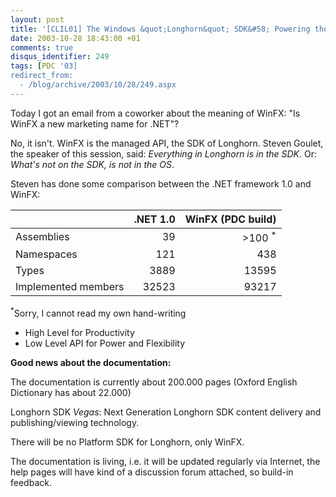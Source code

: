 ```yaml
---
layout: post
title: '[CLIL01] The Windows &quot;Longhorn&quot; SDK&#58; Powering the Creation of Next Generation Applications'
date: 2003-10-28 18:43:00 +01
comments: true
disqus_identifier: 249
tags: [PDC '03]
redirect_from:
  - /blog/archive/2003/10/28/249.aspx
---
```


Today I got an email from a coworker about the meaning of WinFX: "Is WinFX a new marketing name for .NET"?

No, it isn't. WinFX is the managed API, the SDK of Longhorn. Steven Goulet, the speaker of this session, said: *Everything in Longhorn is in the SDK*. Or: *What's not on the SDK, is not in the OS*.

Steven has done some comparison between the .NET framework 1.0 and WinFX:

|                     | .NET 1.0 | WinFX (PDC build)    |
|---------------------|---------:|---------------------:|
| Assemblies          |       39 | &gt;100 <sup>*</sup> |
| Namespaces          |      121 |                  438 |
| Types               |     3889 |                13595 |
| Implemented members |    32523 |                93217 |

<sup>\*</sup>Sorry, I cannot read my own hand-writing

- High Level for Productivity
- Low Level API for Power and Flexibility

**Good news about the documentation:**

The documentation is currently about 200.000 pages (Oxford English Dictionary has about 22.000)

Longhorn SDK *Vegas*: Next Generation Longhorn SDK content delivery and publishing/viewing technology.

There will be no Platform SDK for Longhorn, only WinFX.

The documentation is living, i.e. it will be updated regularly via Internet, the help pages will have kind of a discussion forum attached, so build-in feedback.
